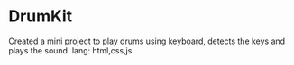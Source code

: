 # DrumKit
Created a mini project to play drums using keyboard, detects the keys and plays the sound.
lang: html,css,js
